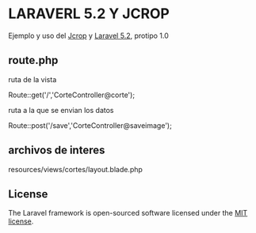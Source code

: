 # LARAVERL 5.2 Y JCROP

Ejemplo y uso del [Jcrop](http://deepliquid.com/content/Jcrop.html) y [Laravel 5.2](https://laravel.com/docs/5.2), protipo 1.0

## route.php


ruta de la vista

Route::get('/','CorteController@corte');


ruta a la que se envian los datos 

Route::post('/save','CorteController@saveimage');


## archivos de interes

resources/views/cortes/layout.blade.php

## License

The Laravel framework is open-sourced software licensed under the [MIT license](http://opensource.org/licenses/MIT).
